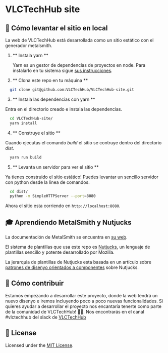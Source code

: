 # VLCTechHub site

## 🚀 Cómo levantar el sitio en local

La web de VLCTechHub está desarrollada como un sitio estático con el generador metalsmith.

1. ** Instala yarn **

   Yarn es un gestor de dependencias de proyectos en node. Para instalarlo en tu sistema sigue [sus instrucciones](https://yarnpkg.com/en/docs/install).

2. ** Clona este repo en tu máquina **

  ```sh
    git clone git@github.com:VLCTechHub/VLCTechHub-site.git
  ```
3. ** Instala las dependencias con yarn **

  Entra en el directorio creado e instala las dependencias.

  ```sh
    cd VLCTechHub-site/
    yarn install
  ```

4. ** Construye el sitio **

  Cuando ejecutas el comando *build* el sitio se contruye dentro del directorio *dist*.

  ```sh
    yarn run build
  ```

5. ** Levanta un servidor para ver el sitio **

  Ya tienes construido el sitio estático! Puedes levantar un sencillo servidor con python desde la linea de comandos.

  ```sh
    cd dist/
    python -m SimpleHTTPServer --port=8080
  ```

  Ahora el sitio esta corriendo en `http://localhost:8080`.


## 🎓 Aprendiendo MetalSmith y Nutjucks

  La documentación de MetalSmith se encuentra en [su web](https://metalsmith.io).

  El sistema de plantillas que usa este repo es [Nutjucks](https://mozilla.github.io/nunjucks/), un lenguaje de plantillas sencillo y potente desarrollado por Mozilla.

  La jerarquia de plantillas de Nutjucks esta basada en un artículo sobre [patrones de disenyo orientados a componentes](https://css-tricks.com/component-led-design-patterns-nunjucks-grunt/) sobre Nutjucks.

## 🤝 Cómo contribuir

 Estamos empezando a desarrollar este proyecto, donde la web tendrá un nuevo disenyo e iremos incluyendo poco a poco nuevas funcionalidades.  Si quieres ayudar a desarrollar el proyecto nos encantaría tenerte como parte de la comunidad de VLCTechHub! :muscle::purple_heart:. Nos encontrarás en el canal #vlctechhub del slack de [VLCTechHub](https://slack.vlctechhub.org/)

## :memo: License

Licensed under the [MIT License](./LICENSE).
